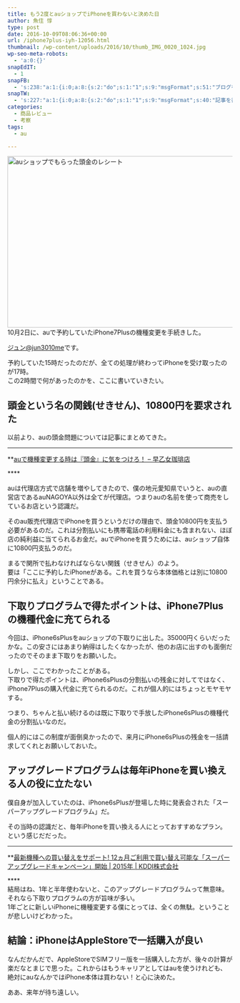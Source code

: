 ```yaml
---
title: もう2度とauショップでiPhoneを買わないと決めた日
author: 魚住 惇
type: post
date: 2016-10-09T08:06:36+00:00
url: /iphone7plus-iyh-12056.html
thumbnail: /wp-content/uploads/2016/10/thumb_IMG_0020_1024.jpg
wp-seo-meta-robots:
  - 'a:0:{}'
snapEdIT:
  - 1
snapFB:
  - 's:238:"a:1:{i:0;a:8:{s:2:"do";s:1:"1";s:9:"msgFormat";s:51:"ブログを更新しました！%TITLE% %SITENAME%";s:8:"postType";s:1:"A";s:9:"isAutoImg";s:1:"A";s:8:"imgToUse";s:0:"";s:9:"isAutoURL";s:1:"A";s:8:"urlToUse";s:0:"";s:4:"doFB";i:0;}}";'
snapTW:
  - 's:227:"a:1:{i:0;a:8:{s:2:"do";s:1:"1";s:9:"msgFormat";s:40:"記事を書きました: %TITLE%  %URL%";s:8:"attchImg";s:1:"1";s:9:"isAutoImg";s:1:"A";s:8:"imgToUse";s:0:"";s:9:"isAutoURL";s:1:"A";s:8:"urlToUse";s:0:"";s:4:"doTW";i:0;}}";'
categories:
  - 商品レビュー
  - 考察
tags:
  - au

---
```

<img decoding="async" loading="lazy" src="/wp-content/uploads/2016/10/thumb_IMG_0020_1024.jpg" alt="auショップでもらった頭金のレシート" title="thumb_IMG_0020_1024.jpg" width="512" height="384" border="0" />

<!--more-->10月2日に、auで予約していたiPhone7Plusの機種変更を手続きした。

[ジュン@jun3010me][1]です。

予約していた15時だったのだが、全ての処理が終わってiPhoneを受け取ったのが17時。  
この2時間で何があったのかを、ここに書いていきたい。

## 頭金という名の関銭(せきせん)、10800円を要求された

以前より、auの頭金問題については記事にまとめてきた。

****

**<a href="http://jun3010.me/au-kishuhenko-atamakin-attention-4472.html" target="_blank" rel="noopener noreferrer">auで機種変更する時は『頭金』に気をつけろ！ – 早乙女珈琲店</a></p> 

</b>****

auは代理店方式で店舗を増やしてきたので、僕の地元愛知県でいうと、auの直営店であるauNAGOYA以外は全てが代理店。つまりauの名前を使って商売をしているお店という認識だ。

そのau販売代理店でiPhoneを買うというだけの理由で、頭金10800円を支払う必要があるのだ。これは分割払いにも携帯電話の利用料金にも含まれない、ほぼ店の純利益に当てられるお金だ。auでiPhoneを買うためには、auショップ自体に10800円支払うのだ。

まるで関所で払わなければならない関銭（せきせん）のよう。  
要は「ここに予約したiPhoneがある。これを買うなら<span class="b">本体価格とは別に<span class="futoaka">10800円余分に払え</span></span>」ということである。

## 下取りプログラムで得たポイントは、iPhone7Plusの機種代金に充てられる

今回は、iPhone6sPlusをauショップの下取りに出した。35000円くらいだったかな。この安さにはあまり納得はしたくなかったが、他のお店に出すのも面倒だったのでそのまま下取りをお願いした。

しかし、ここでわかったことがある。  
下取りで得たポイントは、iPhone6sPlusの分割払いの残金に対してではなく、iPhone7Plusの購入代金に充てられるのだ。これが個人的にはちょっとモヤモヤする。

つまり、ちゃんと払い続けるのは既に下取りで手放したiPhone6sPlusの機種代金の分割払いなのだ。

個人的にはこの制度が面倒臭かったので、来月にiPhone6sPlusの残金を一括請求してくれとお願いしておいた。

## アップグレードプログラムは毎年iPhoneを買い換える人の役に立たない

僕自身が加入していたのは、iPhone6sPlusが登場した時に発表会された「スーパーアップグレードプログラム」だ。

その当時の認識だと、毎年iPhoneを買い換える人にとっておすすめなプラン。という感じだだった。

****

**<a href="http://news.kddi.com/kddi/corporate/newsrelease/2015/09/11/besshi1352.html" target="_blank" rel="noopener noreferrer">最新機種への買い替えをサポート! 12ヵ月ご利用で買い替え可能な「スーパーアップグレードキャンペーン」開始 | 2015年 | KDDI株式会社</a></p> 

</b>****  
結局はね、1年と半年使わないと、このアップグレードプログラムって無意味。それなら下取りプログラムの方が旨味が多い。  
1年ごとに新しいiPhoneに機種変更する僕にとっては、全くの無駄。ということが悲しいけどわかった。

## 結論：iPhoneはAppleStoreで一括購入が良い

なんだかんだで、AppleStoreでSIMフリー版を一括購入した方が、後々の計算が楽だなとまじで思った。これからはもうキャリアとしてはauを使うけれども、絶対にauなんかではiPhone本体は買わない！と心に決めた。

ああ、来年が待ち遠しい。

 [1]: https://twitter.com/jun3010me